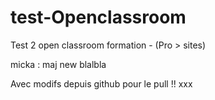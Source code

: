 # test-Openclassroom
Test 2 open classroom formation  - (Pro > sites)


micka : maj new blalbla


Avec modifs depuis github pour le pull !!
xxx
